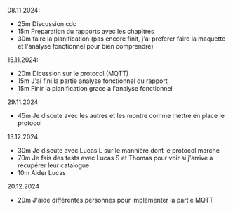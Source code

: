 08.11.2024:
- 25m Discussion cdc
- 15m Preparation du rapports avec les chapitres
- 30m faire la planification (pas encore finit, j'ai preferer faire la maquette et l'analyse fonctionnel pour bien comprendre)

15.11.2024: 
- 20m Dicussion sur le protocol (MQTT)
- 15m J'ai fini la partie analyse fonctionnel du rapport
- 15m Finir la planification grace a l'analyse fonctionnel

29.11.2024
- 45m Je discute avec les autres et les montre comme mettre en place le protocol

13.12.2024
- 30m Je discute avec Lucas L sur le mannière dont le protocol marche
- 70m Je fais des tests avec Lucas S et Thomas pour voir si j'arrive à récupérer leur catalogue
- 10m Aider Lucas

20.12.2024
- 20m J'aide différentes personnes pour implémenter la partie MQTT